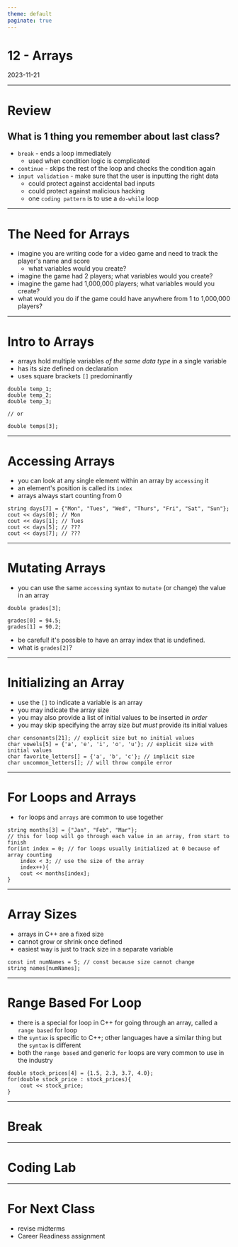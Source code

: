 ```yaml
---
theme: default
paginate: true
---
```


# 12 - Arrays
2023-11-21

---

# Review
## What is 1 thing you remember about last class?

- `break` - ends a loop immediately
  - used when condition logic is complicated
- `continue` - skips the rest of the loop and checks the condition again
- `input validation` - make sure that the user is inputting the right data
  - could protect against accidental bad inputs
  - could protect against malicious hacking
  - one `coding pattern` is to use a `do-while` loop


---

# The Need for Arrays

- imagine you are writing code for a video game and need to track the player's name and score
  - what variables would you create?
- imagine the game had 2 players; what variables would you create?
- imagine the game had 1,000,000 players; what variables would you create?
- what would you do if the game could have anywhere from 1 to 1,000,000 players?

---

# Intro to Arrays

- arrays hold multiple variables *of the same data type* in a single variable
- has its size defined on declaration
- uses square brackets `[]` predominantly

```
double temp_1;
double temp_2;
double temp_3;

// or

double temps[3];
```

---

# Accessing Arrays

- you can look at any single element within an array by `accessing` it
- an element's position is called its `index`
- arrays always start counting from 0

```
string days[7] = {"Mon", "Tues", "Wed", "Thurs", "Fri", "Sat", "Sun"};
cout << days[0]; // Mon
cout << days[1]; // Tues
cout << days[5]; // ???
cout << days[7]; // ???
```

---

# Mutating Arrays

- you can use the same `accessing` syntax to `mutate` (or change) the value in an array
```
double grades[3];

grades[0] = 94.5;
grades[1] = 90.2;
```

- be careful! it's possible to have an array index that is undefined.
- what is `grades[2]`?

---

# Initializing an Array

- use the `[]` to indicate a variable is an array
- you may indicate the array size
- you may also provide a list of initial values to be inserted *in order*
- you may skip specifying the array size *but must* provide its initial values

```
char consonants[21]; // explicit size but no initial values
char vowels[5] = {'a', 'e', 'i', 'o', 'u'}; // explicit size with initial values
char favorite_letters[] = {'a', 'b', 'c'}; // implicit size
char uncommon_letters[]; // will throw compile error
```

---

# For Loops and Arrays

- `for` loops and `arrays` are common to use together

```
string months[3] = {"Jan", "Feb", "Mar"};
// this for loop will go through each value in an array, from start to finish
for(int index = 0; // for loops usually initialized at 0 because of array counting
	index < 3; // use the size of the array
	index++){
	cout << months[index];
}
```

---

# Array Sizes

- arrays in C++ are a fixed size
- cannot grow or shrink once defined
- easiest way is just to track size in a separate variable

```
const int numNames = 5; // const because size cannot change
string names[numNames];
```

---

# Range Based For Loop

- there is a special for loop in C++ for going through an array, called a `range based` for loop
- the `syntax` is specific to C++; other languages have a similar thing but the `syntax` is different
- both the `range based` and generic `for` loops are very common to use in the industry

```
double stock_prices[4] = {1.5, 2.3, 3.7, 4.0};
for(double stock_price : stock_prices){
	cout << stock_price;
}
```

---

# Break

---

# Coding Lab

---

# For Next Class

- revise midterms
- Career Readiness assignment
